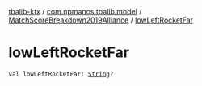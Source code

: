 [tbalib-ktx](../../index.md) / [com.npmanos.tbalib.model](../index.md) / [MatchScoreBreakdown2019Alliance](index.md) / [lowLeftRocketFar](./low-left-rocket-far.md)

# lowLeftRocketFar

`val lowLeftRocketFar: `[`String`](https://kotlinlang.org/api/latest/jvm/stdlib/kotlin/-string/index.html)`?`